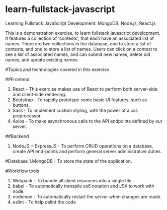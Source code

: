 # learn-fullstack-javascript
Learning Fullstack JavaScript Development: MongoDB, Node.js, React.js

This is a demonstration exercise, to learn fullstack javascript development. It features a collection of 'contests', that each have an associated list of names. There are two collections in the database, one to store a list of contests, and one to store a list of names. Users can click on a contest to see a list of associated names, and can submit new names, delete old names, and update existing names.

#Topics and technologies covered in this exercise

##Frontend
1. React - This exercise makes use of React to perform both server-side and client-side rendering. 
2. Bootstrap - To rapidly prototype some basic UI features, such as buttons.
3. Sass - To implement custom styling, with the power of a css preprocessor.
4. Axios - To make asynchronous calls to the API endpoints defined by our server.

##Backend
1. NodeJS + ExpressJS - To perform CRUD operations on a database, create API end-points and perform general server administrative duties.

#Database
1.MongoDB - To store the state of the application. 

#Workflow tools
1. Webpack - To bundle all client resources into a single file.
2. babel - To automatically transpile es6 notation and JSX to work with node. 
3. nodemon - To automatically restart the server when changes are made.
4. eslint - To help delint the code

